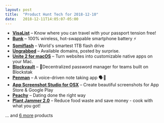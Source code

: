 ```yaml
---
layout: post
title:  "Product Hunt Tech for 2018-12-10"
date:   2018-12-11T14:05:07-05:00
---
```


* **[VisaList](https://www.producthunt.com/posts/visalist?utm_campaign=producthunt-api&utm_medium=api&utm_source=Application%3A+Daily+Digest+RSS+%28ID%3A+3202%29)** – Know where you can travel with your passport tension free!
* **[Bunk](https://www.producthunt.com/posts/bunk-1?utm_campaign=producthunt-api&utm_medium=api&utm_source=Application%3A+Daily+Digest+RSS+%28ID%3A+3202%29)** – 100% wireless, hot-swappable smartphone battery ⚡️
* **[Somiflash](https://www.producthunt.com/posts/somiflash?utm_campaign=producthunt-api&utm_medium=api&utm_source=Application%3A+Daily+Digest+RSS+%28ID%3A+3202%29)** – World's smartest 1TB flash drive
* **[Ungrabbed](https://www.producthunt.com/posts/ungrabbed?utm_campaign=producthunt-api&utm_medium=api&utm_source=Application%3A+Daily+Digest+RSS+%28ID%3A+3202%29)** – Available domains, posted by surprise.
* **[Unite 2 for macOS](https://www.producthunt.com/posts/unite-2-for-macos?utm_campaign=producthunt-api&utm_medium=api&utm_source=Application%3A+Daily+Digest+RSS+%28ID%3A+3202%29)** – Turn websites into customizable native apps on your Mac.
* **[Blockvault](https://www.producthunt.com/posts/blockvault?utm_campaign=producthunt-api&utm_medium=api&utm_source=Application%3A+Daily+Digest+RSS+%28ID%3A+3202%29)** – 🔐Decentralized password manager for teams built on Blockstak
* **[Penman](https://www.producthunt.com/posts/penman?utm_campaign=producthunt-api&utm_medium=api&utm_source=Application%3A+Daily+Digest+RSS+%28ID%3A+3202%29)** – A voice-driven note taking app 🗣️📝
* **[App Screenshot Studio for OSX](https://www.producthunt.com/posts/app-screenshot-studio-for-osx?utm_campaign=producthunt-api&utm_medium=api&utm_source=Application%3A+Daily+Digest+RSS+%28ID%3A+3202%29)** – Create beautiful screenshots for App Store & Google Play
* **[Peachy](https://www.producthunt.com/posts/peachy?utm_campaign=producthunt-api&utm_medium=api&utm_source=Application%3A+Daily+Digest+RSS+%28ID%3A+3202%29)** – Dating done the right way
* **[Plant Jammer 2.0](https://www.producthunt.com/posts/plant-jammer-2-0?utm_campaign=producthunt-api&utm_medium=api&utm_source=Application%3A+Daily+Digest+RSS+%28ID%3A+3202%29)** – Reduce food waste and save money - cook with what you got!

… and [6 more](https://www.producthunt.com/tech) products